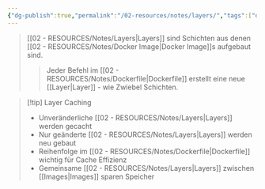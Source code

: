 ```yaml
---
{"dg-publish":true,"permalink":"/02-resources/notes/layers/","tags":["docker/images","docker/storage"],"noteIcon":"","updated":"2025-09-05T10:12:30.464+02:00"}
---
```



>[[02 - RESOURCES/Notes/Layers\|Layers]] sind Schichten aus denen [[02 - RESOURCES/Notes/Docker Image\|Docker Image]]s aufgebaut sind.
>>Jeder Befehl im [[02 - RESOURCES/Notes/Dockerfile\|Dockerfile]] erstellt eine neue [[Layer\|Layer]] - wie Zwiebel Schichten.

>[!tip] Layer Caching
>- Unveränderliche [[02 - RESOURCES/Notes/Layers\|Layers]] werden gecacht
>- Nur geänderte [[02 - RESOURCES/Notes/Layers\|Layers]] werden neu gebaut
>- Reihenfolge im [[02 - RESOURCES/Notes/Dockerfile\|Dockerfile]] wichtig für Cache Effizienz
>- Gemeinsame [[02 - RESOURCES/Notes/Layers\|Layers]] zwischen [[Images\|Images]] sparen Speicher